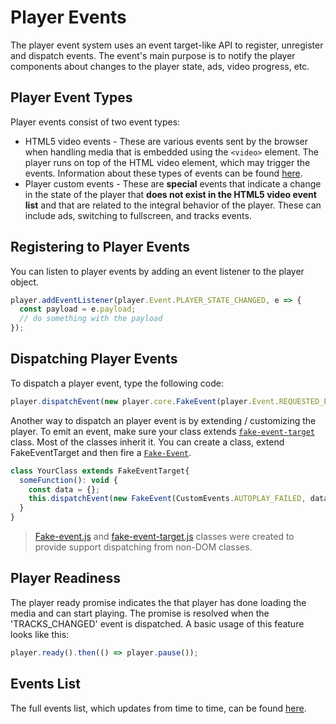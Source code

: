 # Player Events  

The player event system uses an event target-like API to register, unregister and dispatch events. The event's main purpose is to notify the player components about changes to the player state, ads, video progress, etc.

## Player Event Types  

Player events consist of two event types:

* HTML5 video events - These are various events sent by the browser when handling media that is embedded using the `<video>` element. The player runs on top of the HTML video element, which may trigger the events. Information about these types of events can be found [here](https://developer.mozilla.org/en-US/docs/Web/Guide/Events/Media_events).
* Player custom events - These are **special** events that indicate a change in the state of the player that **does not exist in the HTML5 video event list** and that are related to the integral behavior of the player. These can include ads, switching to fullscreen, and tracks events.

## Registering to Player Events

You can listen to player events by adding an event listener to the player object.

```javascript
player.addEventListener(player.Event.PLAYER_STATE_CHANGED, e => {
  const payload = e.payload;
  // do something with the payload
});
```

## Dispatching Player Events

To dispatch a player event, type the following code:
```javascript
player.dispatchEvent(new player.core.FakeEvent(player.Event.REQUESTED_ENTER_FULLSCREEN, optionalData));
```

Another way to dispatch an player event is by extending / customizing the player. To emit an event, make sure your class extends [`fake-event-target`](../src/event/fake-event-target.js) class. Most of the classes inherit it. You can create a class, extend FakeEventTarget and then fire a [`Fake-Event`](../src/event/fake-event.js).

```javascript
class YourClass extends FakeEventTarget{
  someFunction(): void {
    const data = {};
    this.dispatchEvent(new FakeEvent(CustomEvents.AUTOPLAY_FAILED, data))
  }
}
```
> [Fake-event.js](../src/event/fake-event.js) and [fake-event-target.js](../src/event/fake-event-target.js) classes were created to provide support dispatching from non-DOM classes.

## Player Readiness  

The player ready promise indicates the that player has done loading the media and can start playing. The promise is resolved when the 'TRACKS_CHANGED' event is dispatched.
A basic usage of this feature looks like this:

```javascript
player.ready().then(() => player.pause());
```

## Events List

The full events list, which updates from time to time, can be found [here](../src/event/events.js).
